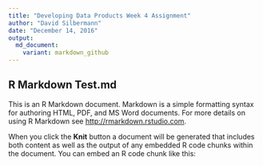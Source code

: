 ```yaml
---
title: "Developing Data Products Week 4 Assignment"
author: "David Silbermann"
date: "December 14, 2016"
output: 
  md_document:
    variant: markdown_github
---
```




## R Markdown Test.md

This is an R Markdown document. Markdown is a simple formatting syntax for authoring HTML, PDF, and MS Word documents. For more details on using R Markdown see <http://rmarkdown.rstudio.com>.

When you click the **Knit** button a document will be generated that includes both content as well as the output of any embedded R code chunks within the document. You can embed an R code chunk like this:
